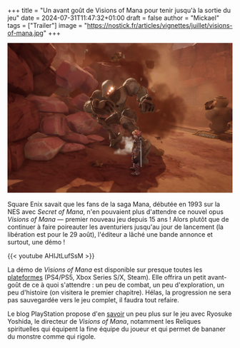 +++
title = "Un avant goût de Visions of Mana pour tenir jusqu'à la sortie du jeu"
date = 2024-07-31T11:47:32+01:00
draft = false
author = "Mickael"
tags = ["Trailer"]
image = "https://nostick.fr/articles/vignettes/juillet/visions-of-mana.jpg"
+++

![Visions of Mana](visions-of-mana.jpg "Casser du caillou, nouvelle discipline olympique.")

Square Enix savait que les fans de la saga Mana, débutée en 1993 sur la NES avec *Secret of Mana*, n'en pouvaient plus d'attendre ce nouvel opus *Visions of Mana* — premier nouveau jeu depuis 15 ans ! Alors plutôt que de continuer à faire poireauter les aventuriers jusqu'au jour de lancement (la libération est pour le 29 août), l'éditeur a lâché une bande annonce et surtout, une démo !

{{< youtube AHIJtLufSsM >}} 

La démo de *Visions of Mana* est disponible sur presque toutes les [plateformes](https://mana.square-enix-games.com/fr) (PS4/PS5, Xbox Series S/X, Steam). Elle offrira un petit avant-goût de ce à quoi s'attendre : un peu de combat, un peu d'exploration, un peu d'histoire (on visitera le premier chapitre). Hélas, la progression ne sera pas sauvegardée vers le jeu complet, il faudra tout refaire.

Le blog PlayStation propose d'en [savoir](https://blog.fr.playstation.com/2024/07/29/visions-of-mana-nouveaux-details-sur-trois-reliques-spirituelles-plus-une-video-qui-plonge-en-profondeur-dans-le-jeu/) un peu plus sur le jeu avec Ryosuke Yoshida, le directeur de *Visions of Mana*, notamment les Reliques spirituelles qui équipent la fine équipe du joueur et qui permet de bananer du monstre comme qui rigole.
